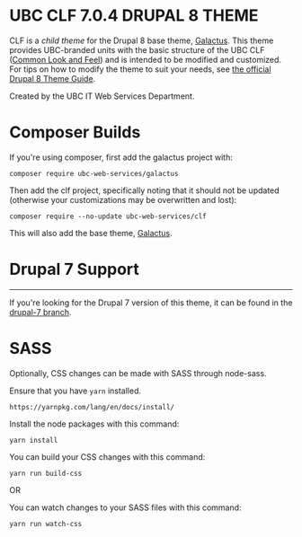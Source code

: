 UBC CLF 7.0.4 DRUPAL 8 THEME
=======================================

CLF is a *child theme* for the Drupal 8 base theme, [Galactus](https://github.com/ubc-web-services/galactus). This theme provides UBC-branded units with the basic structure of the UBC CLF ([Common Look and Feel](http://clf.ubc.ca)) and is intended to be modified and customized. For tips on how to modify the theme to suit your needs, see [the official Drupal 8 Theme Guide](https://www.drupal.org/docs/8/theming).

Created by the UBC IT Web Services Department.

# Composer Builds
If you're using composer, first add the galactus project with:
```
composer require ubc-web-services/galactus
```
Then add the clf project, specifically noting that it should not be updated (otherwise your customizations may be overwritten and lost):
```
composer require --no-update ubc-web-services/clf
```

This will also add the base theme, [Galactus](https://github.com/ubc-web-services/galactus).

# Drupal 7 Support
_________________

If you're looking for the Drupal 7 version of this theme, it can be found in the [drupal-7 branch](https://github.com/ubc-web-services/clf/tree/drupal-7).

# SASS

Optionally, CSS changes can be made with SASS through node-sass.

Ensure that you have `yarn` installed.
```
https://yarnpkg.com/lang/en/docs/install/
```

Install the node packages with this command:
```
yarn install
```

You can build your CSS changes with this command:
```
yarn run build-css
```

OR

You can watch changes to your SASS files with this command:
```
yarn run watch-css
```

